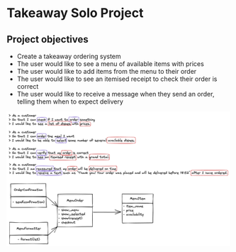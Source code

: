 # Takeaway Solo Project

## Project objectives
- Create a takeaway ordering system
- The user would like to see a menu of available items with prices
- The user would like to add items from the menu to their order
- The user would like to see an itemised receipt to check their order is correct
- The user would like to receive a message when they send an order, telling them when to expect delivery

![Takeaway solo project design flowchart](https://raw.githubusercontent.com/bwilton93/takeaway-solo-project/main/images/class-system-design.png "Takeaway design flow chart")
